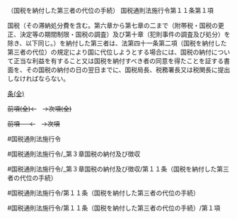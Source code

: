 （国税を納付した第三者の代位の手続）
国税通則法施行令第１１条第１項

国税（その滞納処分費を含む。第六章から第七章の二まで（附帯税・国税の更正、決定等の期間制限・国税の調査）及び第十章（犯則事件の調査及び処分）を除き、以下同じ。）を納付した第三者は、法第四十一条第二項（国税を納付した第三者の代位）の規定により国に代位しようとする場合には、国税の納付について正当な利益を有すること又は国税を納付すべき者の同意を得たことを証する書面を、その国税の納付の日の翌日までに、国税局長、税務署長又は税関長に提出しなければならない。

[条(全)](国税通則法施行＿令＿第１１条_.md)

~~前項(全)←~~　~~→次項(全)~~

~~前項 　 ←~~　~~→次項~~



#国税通則法施行令

#国税通則法施行令/_第３章国税の納付及び徴収

#国税通則法施行令/_第３章国税の納付及び徴収/第１１条（国税を納付した第三者の代位の手続）

#国税通則法施行令/第１１条（国税を納付した第三者の代位の手続）

#国税通則法施行令/第１１条（国税を納付した第三者の代位の手続）/第１項

